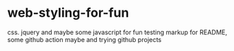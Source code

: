 # web-styling-for-fun
css. jquery and maybe some javascript for fun
testing markup for README, some github action maybe and trying github projects
